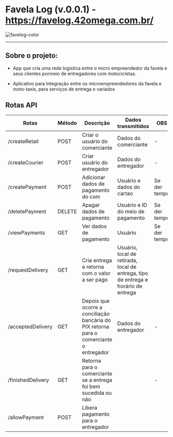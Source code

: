 # Favela Log (v.0.0.1) - https://favelog.42omega.com.br/
![favelog-color](img/Logo.png)

---

## Sobre o projeto:

 - App que cria uma rede logística entre o micro empreendedor da favela e seus clientes pormeio de entregadores com motocicletas.

 - Aplicativo para Integração entre os microempreendedores da favela e moto-taxis, para serviços de entrega e variados

## Rotas API

| Rotas | Método | Descrição | Dados transmitidos | OBS |
| --- | --- | --- | --- | --- |
| /createRetail | POST | Criar o usuário do comerciante | Dados do comerciante | - |
| /createCourier | POST | Criar usuário do entregador | Dados do entregador | - |
| /createPayment | POST | Adicionar dados de pagamento do com | Usuário e dados do cartao | Se der tempo |
| /deletePayment | DELETE | Apagar dados de pagamento | Usuário e ID do meio de pagamento | Se der tempo |
| /viewPayments | GET | Ver dados de pagamento | Usuário | Se der tempo |
| /requestDelivery | GET | Cria entrega e retorna com o valor a ser pago | Usuário, local de retirada, local de entrega, tipo de entrega e horário de entrega |  |
| /acceptedDelivery | GET | Depois que ocorre a conciliação bancária do PIX retorna para o comerciante o entregador | Dados do entregador | - |
| /finishedDelivery | GET | Retorna para o comerciante se a entrega foi bem sucedida ou não | | - |
| /allowPayment | POST | Libera pagamento para o entregador | | |
